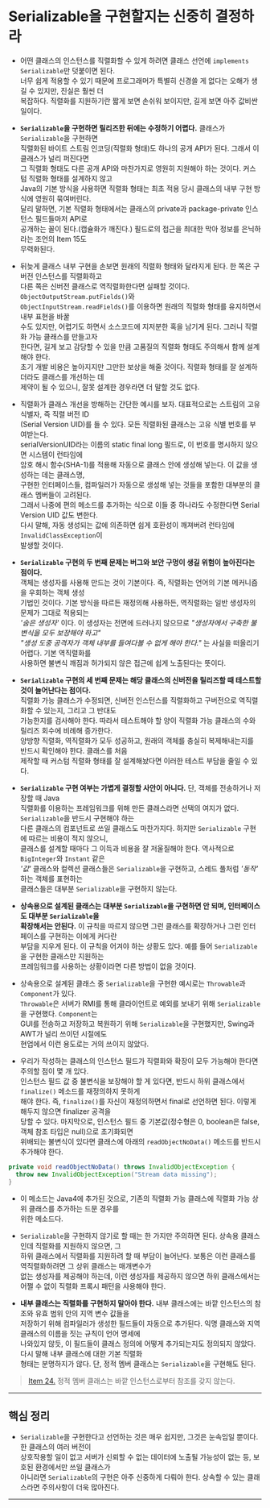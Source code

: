 # Serializable을 구현할지는 신중히 결정하라

- 어떤 클래스의 인스턴스를 직렬화할 수 있게 하려면 클래스 선언에 `implements Serializable`만 덧붙이면 된다.  
  너무 쉽게 적용할 수 있기 때문에 프로그래머가 특별히 신경쓸 게 없다는 오해가 생길 수 있지만, 진실은 훨씬 더  
  복잡하다. 직렬화를 지원하기란 짧게 보면 손쉬워 보이지만, 길게 보면 아주 값비싼 일이다.

- **`Serializable`을 구현하면 릴리즈한 뒤에는 수정하기 어렵다.** 클래스가 `Serializable`을 구현하면  
  직렬화된 바이트 스트림 인코딩(직렬화 형태)도 하나의 공개 API가 된다. 그래서 이 클래스가 널리 퍼진다면  
  그 직렬화 형태도 다른 공개 API와 마찬가지로 영원히 지원해야 하는 것이다. 커스텀 직렬화 형태를 설계하지 않고  
  Java의 기본 방식을 사용하면 직렬화 형태는 최초 적용 당시 클래스의 내부 구현 방식에 영원히 묶여버린다.  
  달리 말하면, 기본 직렬화 형태에서는 클래스의 private과 package-private 인스턴스 필드들마저 API로  
  공개하는 꼴이 된다.(캡슐화가 깨진다.) 필드로의 접근을 최대한 막아 정보를 은닉하라는 조언의 Item 15도  
  무력화된다.

- 뒤늦게 클래스 내부 구현을 손보면 원래의 직렬화 형태와 달라지게 된다. 한 쪽은 구 버전 인스턴스를 직렬화하고  
  다른 쪽은 신버전 클래스로 역직렬화한다면 실패할 것이다. `ObjectOutputStream.putFields()`와  
  `ObjectInputStream.readFields()`를 이용하면 원래의 직렬화 형태를 유지하면서 내부 표현을 바꿀  
  수도 있지만, 어렵기도 하면서 소스코드에 지저분한 혹을 남기게 된다. 그러니 직렬화 가능 클래스를 만들고자  
  한다면, 길게 보고 감당할 수 있을 만큼 고품질의 직렬화 형태도 주의해서 함께 설계해야 한다.  
  초기 개발 비용은 높아지지만 그만한 보상을 해줄 것이다. 직렬화 형태를 잘 설계하더라도 클래스를 개선하는 데  
  제약이 될 수 있으니, 잘못 설계한 경우라면 더 말할 것도 없다.

- 직렬화가 클래스 개선을 방해하는 간단한 예시를 보자. 대표적으로는 스트림의 고유 식별자, 즉 직렬 버전 ID  
  (Serial Version UID)를 들 수 있다. 모든 직렬화된 클래스는 고유 식별 번호를 부여받는다.  
  serialVersionUID라는 이름의 static final long 필드로, 이 번호를 명시하지 않으면 시스템이 런타임에  
  암호 해시 함수(SHA-1)를 적용해 자동으로 클래스 안에 생성해 넣는다. 이 값을 생성하는 데는 클래스명,  
  구현한 인터페이스들, 컴파일러가 자동으로 생성해 넣는 것들을 포함한 대부분의 클래스 멤버들이 고려된다.  
  그래서 나중에 편의 메소드를 추가하는 식으로 이들 중 하나라도 수정한다면 Serial Version UID 값도 변한다.  
  다시 말해, 자동 생성되는 값에 의존하면 쉽게 호환성이 깨져버려 런타임에 `InvalidClassException`이  
  발생할 것이다.

- **`Serializable` 구현의 두 번째 문제는 버그와 보안 구멍이 생길 위험이 높아진다는 점이다.**  
  객체는 생성자를 사용해 만드는 것이 기본이다. 즉, 직렬화는 언어의 기본 메커니즘을 우회하는 객체 생성  
  기법인 것이다. 기본 방식을 따르든 재정의해 사용하든, 역직렬화는 일반 생성자의 문제가 그대로 적용되는  
  _'숨은 생성자'_ 이다. 이 생성자는 전면에 드러나지 않으므로 _"생성자에서 구축한 불변식을 모두 보장해야 하고"_  
  _"생성 도중 공격자가 객체 내부를 들여다볼 수 없게 해야 한다."_ 는 사실을 떠올리기 어렵다. 기본 역직렬화를  
  사용하면 불변식 깨짐과 허가되지 않은 접근에 쉽게 노출된다는 뜻이다.

- **`Serializable` 구현의 세 번째 문제는 해당 클래스의 신버전을 릴리즈할 때 테스트할 것이 늘어난다는 점이다.**  
  직렬화 가능 클래스가 수정되면, 신버전 인스턴스를 직렬화하고 구버전으로 역직렬화할 수 있는지, 그리고 그 반대도  
  가능한지를 검사해야 한다. 따라서 테스트해야 할 양이 직렬화 가능 클래스의 수와 릴리즈 회수에 비례해 증가한다.  
  양방향 직렬화, 역직렬화가 모두 성공하고, 원래의 객체를 충실히 복제해내는지를 반드시 확인해야 한다. 클래스를 처음  
  제작할 때 커스텀 직렬화 형태를 잘 설계해놨다면 이러한 테스트 부담을 줄일 수 있다.

- **`Serializable` 구현 여부는 가볍게 결정할 사안이 아니다.** 단, 객체를 전송하거나 저장할 때 Java  
  직렬화를 이용하는 프레임워크를 위해 만든 클래스라면 선택의 여지가 없다. `Serializable`을 반드시 구현해야 하는  
  다른 클래스의 컴포넌트로 쓰일 클래스도 마찬가지다. 하지만 `Serializable` 구현에 따르는 비용이 적지 않으니,  
  클래스를 설계할 때마다 그 이득과 비용을 잘 저울질해야 한다. 역사적으로 `BigInteger`와 `Instant` 같은  
  _'값'_ 클래스와 컬렉션 클래스들은 `Serializable`을 구현하고, 스레드 풀처럼 _'동작'_ 하는 객체를 표현하는  
  클래스들은 대부분 `Serializable`을 구현하지 않는다.

- **상속용으로 설계된 클래스는 대부분 `Serializable`을 구현하면 안 되며, 인터페이스도 대부분 `Serializable`을**  
  **확장해서는 안된다.** 이 규칙을 따르지 않으면 그런 클래스를 확장하거나 그런 인터페이스를 구현하는 이에게 커다란  
  부담을 지우게 된다. 이 규칙을 어겨야 하는 상황도 있다. 예를 들어 `Serializable`을 구현한 클래스만 지원하는  
  프레임워크를 사용하는 상황이라면 다른 방법이 없을 것이다.

- 상속용으로 설계된 클래스 중 `Serializable`을 구현한 예시로는 `Throwable`과 `Component`가 있다.  
  `Throwable`은 서버가 RMI를 통해 클라이언트로 예외를 보내기 위해 `Serializable`을 구현했다. `Component`는  
  GUI를 전송하고 저장하고 복원하기 위해 `Serializable`을 구현했지만, Swing과 AWT가 널리 쓰이던 시절에도  
  현업에서 이런 용도로는 거의 쓰이지 않았다.

- 우리가 작성하는 클래스의 인스턴스 필드가 직렬화와 확장이 모두 가능해야 한다면 주의할 점이 몇 개 있다.  
  인스턴스 필드 값 중 불변식을 보장해야 할 게 있다면, 반드시 하위 클래스에서 `finalize()` 메소드를 재정의하지 못하게  
  해야 한다. 즉, `finalize()`를 자신이 재정의하면서 final로 선언하면 된다. 이렇게 해두지 않으면 finalizer 공격을  
  당할 수 있다. 마지막으로, 인스턴스 필드 중 기본값(정수형은 0, boolean은 false, 객체 참조 타입은 null)으로 초기화되면  
  위배되는 불변식이 있다면 클래스에 아래의 `readObjectNoData()` 메소드를 반드시 추가해야 한다.

```java
private void readObjectNoData() throws InvalidObjectException {
  throw new InvalidObjectException("Stream data missing");
}
```

- 이 메소드는 Java4에 추가된 것으로, 기존의 직렬화 가능 클래스에 직렬화 가능 상위 클래스를 추가하는 드문 경우를  
  위한 메소드다.

- `Serializable`을 구현하지 않기로 할 때는 한 가지만 주의하면 된다. 상속용 클래스인데 직렬화를 지원하지 않으면, 그  
  하위 클래스에서 직렬화를 지원하려 할 때 부담이 늘어난다. 보통은 이런 클래스를 역직렬화하려면 그 상위 클래스는 매개변수가  
  없는 생성자를 제공해야 하는데, 이런 생성자를 제공하지 않으면 하위 클래스에서는 어쩔 수 없이 직렬화 프록시 패턴을 사용해야 한다.

- **내부 클래스는 직렬화를 구현하지 말아야 한다.** 내부 클래스에는 바깥 인스턴스의 참조와 유효 범위 안의 지역 변수 값들을  
  저장하기 위해 컴파일러가 생성한 필드들이 자동으로 추가된다. 익명 클래스와 지역 클래스의 이름을 짓는 규칙이 언어 명세에  
  나와있지 않듯, 이 필드들이 클래스 정의에 어떻게 추가되는지도 정의되지 않았다. 다시 말해 내부 클래스에 대한 기본 직렬화  
  형태는 분명하지가 않다. 단, 정적 멤버 클래스는 `Serializable`을 구현해도 된다.

> [Item 24.](https://github.com/sang-w0o/Study/blob/master/Programming%20Paradigm/Effective%20Java/3.%20%ED%81%B4%EB%9E%98%EC%8A%A4%EC%99%80%20%EC%9D%B8%ED%84%B0%ED%8E%98%EC%9D%B4%EC%8A%A4/Item%2024.%20%EB%A9%A4%EB%B2%84%ED%81%B4%EB%9E%98%EC%8A%A4%EB%8A%94%20%EB%90%98%EB%8F%84%EB%A1%9D%20static%EC%9C%BC%EB%A1%9C%20%EB%A7%8C%EB%93%A4%EC%96%B4%EB%9D%BC.md) 정적 멤버 클래스는 바깥 인스턴스로부터 참조를 갖지 않는다.

---

## 핵심 정리

- `Serializable`을 구현한다고 선언하는 것은 매우 쉽지만, 그것은 눈속임일 뿐이다. 한 클래스의 여러 버전이  
  상호작용할 일이 없고 서버가 신뢰할 수 없는 데이터에 노출될 가능성이 없는 등, 보호된 환경에서만 쓰일 클래스가  
  아니라면 `Serializable`의 구현은 아주 신중하게 다뤄야 한다. 상속할 수 있는 클래스라면 주의사항이 더욱 많아진다.

---
